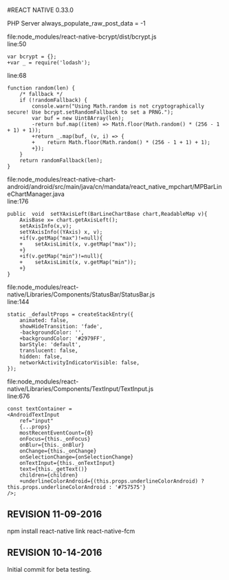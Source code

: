 #REACT NATIVE 0.33.0

PHP Server
always_populate_raw_post_data = -1

file:node_modules/react-native-bcrypt/dist/bcrypt.js  
line:50

    var bcrypt = {};
    +var _ = require('lodash');

line:68

    function random(len) {
        /* fallback */
        if (!randomFallback) {
            console.warn("Using Math.random is not cryptographically secure! Use bcrypt.setRandomFallback to set a PRNG.");
            var buf = new Uint8Array(len);
            -return buf.map((item) => Math.floor(Math.random() * (256 - 1 + 1) + 1));
            +return _.map(buf, (v, i) => {
            +    return Math.floor(Math.random() * (256 - 1 + 1) + 1);
            +});
        }
        return randomFallback(len);
    }

file:node_modules/react-native-chart-android/android/src/main/java/cn/mandata/react_native_mpchart/MPBarLineChartManager.java  
line:176

    public  void  setYAxisLeft(BarLineChartBase chart,ReadableMap v){
        AxisBase x= chart.getAxisLeft();
        setAxisInfo(x,v);
        setYAxisInfo((YAxis) x, v);
        +if(v.getMap("max")!=null){
        +    setAxisLimit(x, v.getMap("max"));
        +}
        +if(v.getMap("min")!=null){
        +    setAxisLimit(x, v.getMap("min"));
        +}
    }

file:node_modules/react-native/Libraries/Components/StatusBar/StatusBar.js  
line:144

    static _defaultProps = createStackEntry({
        animated: false,
        showHideTransition: 'fade',
        -backgroundColor: '',
        +backgroundColor: '#2979FF',
        barStyle: 'default',
        translucent: false,
        hidden: false,
        networkActivityIndicatorVisible: false,
    });

file:node_modules/react-native/Libraries/Components/TextInput/TextInput.js  
line:676

    const textContainer =
    <AndroidTextInput
        ref="input"
        {...props}
        mostRecentEventCount={0}
        onFocus={this._onFocus}
        onBlur={this._onBlur}
        onChange={this._onChange}
        onSelectionChange={onSelectionChange}
        onTextInput={this._onTextInput}
        text={this._getText()}
        children={children}
        +underlineColorAndroid={(this.props.underlineColorAndroid) ? this.props.underlineColorAndroid : '#757575'}
    />;



## REVISION 11-09-2016

npm install
react-native link react-native-fcm

## REVISION 10-14-2016

Initial commit for beta testing.
